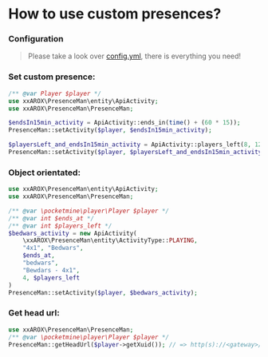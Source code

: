 # How to use custom presences?


### Configuration
> Please take a look over [config.yml](resources/config.yml), there is everything you need!


### Set custom presence:
```php
/** @var Player $player */
use xxAROX\PresenceMan\entity\ApiActivity;
use xxAROX\PresenceMan\PresenceMan;

$endsIn15min_activity = ApiActivity::ends_in(time() + (60 * 15));
PresenceMan::setActivity($player, $endsIn15min_activity);

$playersLeft_and_endsIn15min_activity = ApiActivity::players_left(8, 12, $endsIn15min_activity);
PresenceMan::setActivity($player, $playersLeft_and_endsIn15min_activity);

```

### Object orientated:
```php
use xxAROX\PresenceMan\entity\ApiActivity;
use xxAROX\PresenceMan\PresenceMan;

/** @var \pocketmine\player\Player $player */
/** @var int $ends_at */
/** @var int $players_left */
$bedwars_activity = new ApiActivity(
	\xxAROX\PresenceMan\entity\ActivityType::PLAYING,
	"4x1", "Bedwars", 
	$ends_at,
	"bedwars",
	"Bewdars - 4x1",
	4, $players_left
)
PresenceMan::setActivity($player, $bedwars_activity);

```


### Get head url:
```php
use xxAROX\PresenceMan\PresenceMan;
/** @var \pocketmine\player\Player $player */
PresenceMan::getHeadUrl($player->getXuid()); // => http(s)://<gateway>/api/v<version>/heads/<xuid>

```
